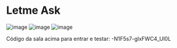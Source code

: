 # Letme Ask

![image](https://user-images.githubusercontent.com/18178688/166744231-f9dd8fc0-1d3d-4546-86e8-34dd118c2e46.png)
![image](https://user-images.githubusercontent.com/18178688/166744332-b6f702cf-20ad-4b41-8a21-81cf7d925516.png)
![image](https://user-images.githubusercontent.com/18178688/166744799-2160d60e-40e2-4423-a80e-0777e898cf98.png)

Código da sala acima para entrar e testar: -N1F5s7-glxFWC4_Ul0L
